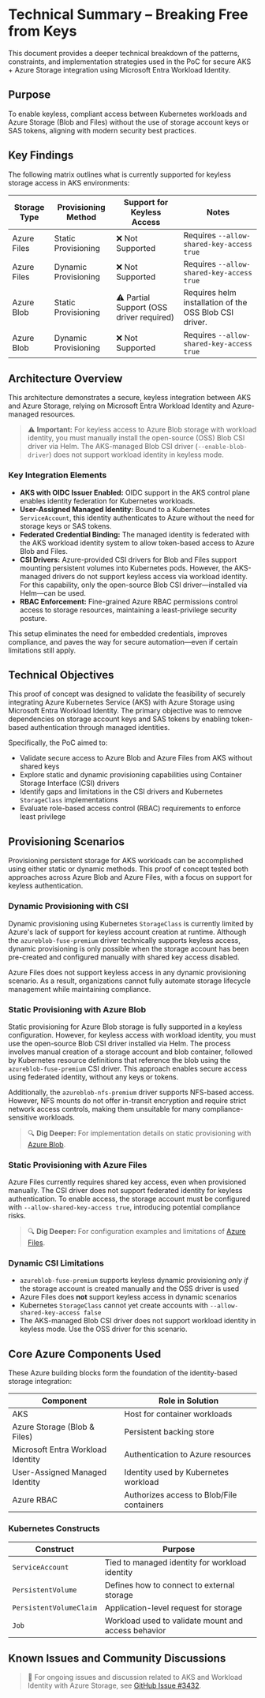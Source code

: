 # Technical Summary – Breaking Free from Keys

This document provides a deeper technical breakdown of the patterns, constraints, and implementation strategies used in the PoC for secure AKS + Azure Storage integration using Microsoft Entra Workload Identity.

## Purpose

To enable keyless, compliant access between Kubernetes workloads and Azure Storage (Blob and Files) without the use of storage account keys or SAS tokens, aligning with modern security best practices.

## Key Findings

The following matrix outlines what is currently supported for keyless storage access in AKS environments:

| Storage Type | Provisioning Method  | Support for Keyless Access               | Notes                                                  |
| ------------ | -------------------- | ---------------------------------------- | ------------------------------------------------------ |
| Azure Files  | Static Provisioning  | ❌ Not Supported                          | Requires `--allow-shared-key-access true`              |
| Azure Files  | Dynamic Provisioning | ❌ Not Supported                          | Requires `--allow-shared-key-access true`              |
| Azure Blob   | Static Provisioning  | ⚠️ Partial Support (OSS driver required) | Requires helm installation of the OSS Blob CSI driver. |
| Azure Blob   | Dynamic Provisioning | ❌ Not Supported                          | Requires `--allow-shared-key-access true`              |

## Architecture Overview

This architecture demonstrates a secure, keyless integration between AKS and Azure Storage, relying on Microsoft Entra Workload Identity and Azure-managed resources.

> ⚠️ **Important:** For keyless access to Azure Blob storage with workload identity, you must manually install the open-source (OSS) Blob CSI driver via Helm. The AKS-managed Blob CSI driver (`--enable-blob-driver`) does not support workload identity in keyless mode.

### Key Integration Elements

- **AKS with OIDC Issuer Enabled:** OIDC support in the AKS control plane enables identity federation for Kubernetes workloads.
- **User-Assigned Managed Identity:** Bound to a Kubernetes `ServiceAccount`, this identity authenticates to Azure without the need for storage keys or SAS tokens.
- **Federated Credential Binding:** The managed identity is federated with the AKS workload identity system to allow token-based access to Azure Blob and Files.
- **CSI Drivers:** Azure-provided CSI drivers for Blob and Files support mounting persistent volumes into Kubernetes pods. However, the AKS-managed drivers do not support keyless access via workload identity. For this capability, only the open-source Blob CSI driver—installed via Helm—can be used.
- **RBAC Enforcement:** Fine-grained Azure RBAC permissions control access to storage resources, maintaining a least-privilege security posture.

This setup eliminates the need for embedded credentials, improves compliance, and paves the way for secure automation—even if certain limitations still apply.

## Technical Objectives

This proof of concept was designed to validate the feasibility of securely integrating Azure Kubernetes Service (AKS) with Azure Storage using Microsoft Entra Workload Identity. The primary objective was to remove dependencies on storage account keys and SAS tokens by enabling token-based authentication through managed identities.

Specifically, the PoC aimed to:

- Validate secure access to Azure Blob and Azure Files from AKS without shared keys
- Explore static and dynamic provisioning capabilities using Container Storage Interface (CSI) drivers
- Identify gaps and limitations in the CSI drivers and Kubernetes `StorageClass` implementations
- Evaluate role-based access control (RBAC) requirements to enforce least privilege

## Provisioning Scenarios

Provisioning persistent storage for AKS workloads can be accomplished using either static or dynamic methods. This proof of concept tested both approaches across Azure Blob and Azure Files, with a focus on support for keyless authentication.

### Dynamic Provisioning with CSI

Dynamic provisioning using Kubernetes `StorageClass` is currently limited by Azure's lack of support for keyless account creation at runtime. Although the `azureblob-fuse-premium` driver technically supports keyless access, dynamic provisioning is only possible when the storage account has been pre-created and configured manually with shared key access disabled.

Azure Files does not support keyless access in any dynamic provisioning scenario. As a result, organizations cannot fully automate storage lifecycle management while maintaining compliance.

### Static Provisioning with Azure Blob

Static provisioning for Azure Blob storage is fully supported in a keyless configuration. However, for keyless access with workload identity, you must use the open-source Blob CSI driver installed via Helm. The process involves manual creation of a storage account and blob container, followed by Kubernetes resource definitions that reference the blob using the `azureblob-fuse-premium` CSI driver. This approach enables secure access using federated identity, without any keys or tokens.

Additionally, the `azureblob-nfs-premium` driver supports NFS-based access. However, NFS mounts do not offer in-transit encryption and require strict network access controls, making them unsuitable for many compliance-sensitive workloads.

> 🔍 **Dig Deeper:** For implementation details on static provisioning with [Azure Blob](../aks_blob_wi.md).

### Static Provisioning with Azure Files

Azure Files currently requires shared key access, even when provisioned manually. The CSI driver does not support federated identity for keyless authentication. To enable access, the storage account must be configured with `--allow-shared-key-access true`, introducing potential compliance risks.

> 🔍 **Dig Deeper:** For configuration examples and limitations of [Azure Files](../aks_file_wi.md).

### Dynamic CSI Limitations

- `azureblob-fuse-premium` supports keyless dynamic provisioning *only if* the storage account is created manually and the OSS driver is used
- Azure Files does **not** support keyless access in dynamic scenarios
- Kubernetes `StorageClass` cannot yet create accounts with `--allow-shared-key-access false`
- The AKS-managed Blob CSI driver does not support workload identity in keyless mode. Use the OSS driver for this scenario.

## Core Azure Components Used

These Azure building blocks form the foundation of the identity-based storage integration:

| Component                         | Role in Solution                          |
| --------------------------------- | ----------------------------------------- |
| AKS                               | Host for container workloads              |
| Azure Storage (Blob & Files)      | Persistent backing store                  |
| Microsoft Entra Workload Identity | Authentication to Azure resources         |
| User-Assigned Managed Identity    | Identity used by Kubernetes workload      |
| Azure RBAC                        | Authorizes access to Blob/File containers |

### Kubernetes Constructs

| Construct               | Purpose                                             |
| ----------------------- | --------------------------------------------------- |
| `ServiceAccount`        | Tied to managed identity for workload identity      |
| `PersistentVolume`      | Defines how to connect to external storage          |
| `PersistentVolumeClaim` | Application-level request for storage               |
| `Job`                   | Workload used to validate mount and access behavior |

## Known Issues and Community Discussions

> 📌 For ongoing issues and discussion related to AKS and Workload Identity with Azure Storage, see [GitHub Issue #3432](https://github.com/Azure/AKS/issues/3432).

